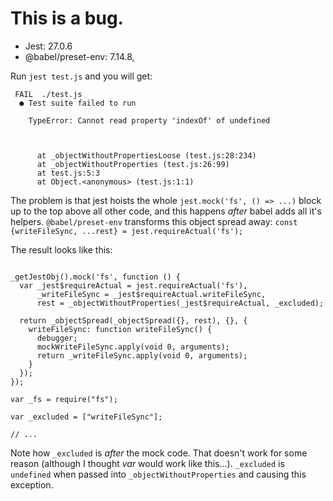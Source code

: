 
# This is a bug.

* Jest: 27.0.6
* @babel/preset-env: 7.14.8,

Run `jest test.js` and you will get:

```
 FAIL  ./test.js
  ● Test suite failed to run

    TypeError: Cannot read property 'indexOf' of undefined



      at _objectWithoutPropertiesLoose (test.js:28:234)
      at _objectWithoutProperties (test.js:26:99)
      at test.js:5:3
      at Object.<anonymous> (test.js:1:1)
 ```

The problem is that jest hoists the whole `jest.mock('fs', () => ...)` block up to the top above all other code, and this happens _after_ babel adds all it's helpers. `@babel/preset-env` transforms this object spread away: `const {writeFileSync, ...rest} = jest.requireActual('fs');`

The result looks like this:

```

_getJestObj().mock('fs', function () {
  var _jest$requireActual = jest.requireActual('fs'),
      _writeFileSync = _jest$requireActual.writeFileSync,
      rest = _objectWithoutProperties(_jest$requireActual, _excluded);

  return _objectSpread(_objectSpread({}, rest), {}, {
    writeFileSync: function writeFileSync() {
      debugger;
      mockWriteFileSync.apply(void 0, arguments);
      return _writeFileSync.apply(void 0, arguments);
    }
  });
});

var _fs = require("fs");

var _excluded = ["writeFileSync"];

// ...
```

Note how `_excluded` is _after_ the mock code. That doesn't work for some reason (although I thought _var_ would work like this...). `_excluded` is `undefined` when passed into `_objectWithoutProperties` and causing this exception.